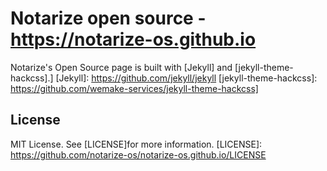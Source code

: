 # Notarize open source - https://notarize-os.github.io

Notarize's Open Source page is built with [Jekyll] and [jekyll-theme-hackcss].]
[Jekyll]: https://github.com/jekyll/jekyll
[jekyll-theme-hackcss]: https://github.com/wemake-services/jekyll-theme-hackcss]

## License

MIT License. See [LICENSE]for more information.
[LICENSE]: https://github.com/notarize-os/notarize-os.github.io/LICENSE


